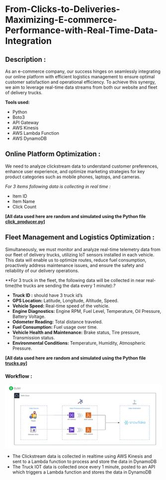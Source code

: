 # From-Clicks-to-Deliveries-Maximizing-E-commerce-Performance-with-Real-Time-Data-Integration
## Description :
As an e-commerce company, our success hinges on seamlessly integrating our online platform with efficient logistics management to ensure optimal customer satisfaction and operational efficiency. To achieve this synergy, we aim to leverage real-time data streams from both our website and fleet of delivery trucks.

**Tools used:**
- Python
- Boto3
- API Gateway
- AWS Kinesis
- AWS Lambda Function
- AWS DynamoDB
  
## Online Platform Optimization :
We need to analyze clickstream data to understand customer preferences, enhance user experience, and optimize marketing strategies for key product categories such as mobile phones, laptops, and cameras.

*For 3 items following data is collecting in real time :*

   - Item ID
   - Item Name
   - Click Count

**[All data used here are random and simulated using the Python file [click_producer.py](click_producer.py)]**

## Fleet Management and Logistics Optimization :
Simultaneously, we must monitor and analyze real-time telemetry data from our fleet of delivery trucks, utilizing IoT sensors installed in each vehicle. This data will enable us to optimize routes, reduce fuel consumption, proactively address maintenance issues, and ensure the safety and reliability of our delivery operations.

**For 3 truck in the fleet, the following data will be collected in near real-time(the trucks are sending the data every 1 minute):*?*

- **Truck ID :** should have 3 truck id’s
- **GPS Location:** Latitude, Longitude, Altitude, Speed.
- **Vehicle Speed:** Real-time speed of the vehicle.
- **Engine Diagnostics:** Engine RPM, Fuel Level, Temperature, Oil Pressure, Battery Voltage.
- **Odometer Reading:** Total distance traveled.
- **Fuel Consumption:** Fuel usage over time.
- **Vehicle Health and Maintenance:** Brake status, Tire pressure, Transmission status.
- **Environmental Conditions:** Temperature, Humidity, Atmospheric Pressure.

**[All data used here are random and simulated using the Python file [trucks.py](trucks.py)]**

### Workflow :
![](image.gif)
- The Clickstream data is collected in realtime using AWS Kinesis and sent to a Lambda function to process and store the data in DynamoDB
- The Truck IOT data is collected once every 1 minute, posted to an API which triggers a Lambda function and stores the data in DynamoDB
